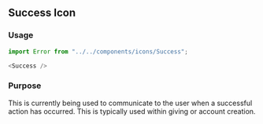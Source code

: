 ## Success Icon

### Usage

```js
import Error from "../../components/icons/Success";

<Success />
```

### Purpose

This is currently being used to communicate to the user when a successful action has occurred. This is typically used within giving or account creation.
